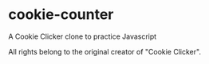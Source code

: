# cookie-counter
A Cookie Clicker clone to practice Javascript

All rights belong to the original creator of "Cookie Clicker".
